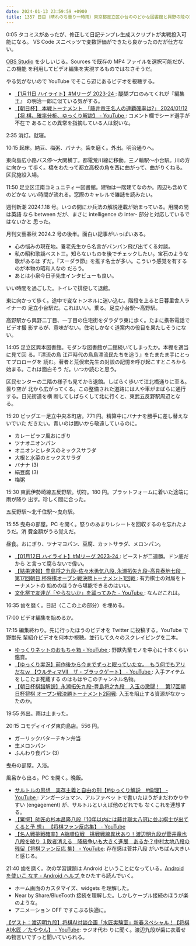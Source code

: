 ```yaml
---
date: 2024-01-13 23:59:59 +0900
title: 1357 日目（晴れのち曇り一時雨）東京都足立区小台ののどかな図書館と興野の陸の孤島図書館
---
```


0:05 タコミスがあったが、修正して日記テンプレ生成スクリプトが実戦投入可能になる。
VS Code スニペッツで変数評価ができたら良かったのだが仕方ない。

[OBS Studio] を少しいじる。Sources で既存の MP4 ファイルを選択可能だが、この機能
を利用してビデオ編集を実現するものではなさそうだ。

やる気がないので YouTube でそこら辺にあるビデオを視聴する。

* [【1月11日 ハイライト】#Mリーグ 2023-24
  ](https://www.youtube.com/watch?v=jiZCwj__mqU): 醍醐プロのみてくれが『編集王』
  の明治一郎に似ている気がする。
* [【朝日杯】 本戦トーナメント　「藤井竜王名人の連覇確率は?」 2024/01/12 【将
  棋、確率分析、ゆっくり解説】 - YouTube
  ](https://www.youtube.com/watch?v=zNr8qRcjxgE): コメント欄でシード選手が不在で
  あることの異常を指摘している人は鋭いな。

2:35 消灯。就寝。

10:15 起床。納豆、梅粥、バナナ。歯を磨く。外出。明治通りへ。

東向島広小路バス停～大関横丁。都電荒川線に移動。三ノ輪駅～小台駅。川の方に向かっ
て歩く。橋をわたって都立高校の角を西に曲がって、曲がりくねる。区民施設入場。

11:50 足立区江南コミュニティー図書館。建物は一階建てなのか。周辺も含めてのどかな
いい時間が流れる。窓際のキャレルで雑誌を読みたい。

週刊新潮 2024.1.18 号。いつの間にか兵法の解説連載が始まっている。用間の間は英語
なら between だが、まさに intelligence の inter- 部分と対応しているではないかと
思った。

月刊文藝春秋 2024.2 号の後半。面白い記事がいっぱいある。

* 心の悩みの現在地。養老先生から名言がバンバン飛び出てくる対談。
* 私の昭和歌謡ベスト三。知らないものを後でチェックしたい。宝石のような歌があるは
  ずだ。『スーダラ節』を推す名士が多い。こういう感覚を有するのが本物の昭和人なの
  だろう。
* あとは小泉今日子先生インタビューも良い。

いい時間を過ごした。トイレで排便して退館。

東に向かって歩く。途中で変なトンネルに迷い込む。階段を上ると日暮里舎人ライナーの
足立小台駅だ。これはいい。乗る。足立小台駅～高野駅。

高野駅から興野二丁目、一丁目の住宅街をダラダラ東に歩く。たまに携帯電話でビデオ撮
影するが、意味がない。住宅しかなく道案内の役目を果たしそうにない。

14:05 足立区興本図書館。モダンな図書館が二館続いてしまったか。本棚を適当に見て回
る。『漂流の島 江戸時代の鳥島漂流民たちを追う』をたまたま手にとってプロローグを
読む。著者と荒俣宏先生の対談の記憶を呼び起こすところから始まる。これは面白そう
だ。いつか読むと思う。

区民センターの二階の様子も見てから退館。しばらく歩いて江北橋通りに至る。曇り空が
北から広がってくる。この整備された道路には人や車がまばらに通行する。日光街道を横
断してしばらくして北に行くと、東武五反野駅周辺となる。

15:20 ビッグエー足立中央本町店。771 円。精算中にバナナを勝手に差し替えないでいた
だきたい。青いのは固いから敬遠しているのに。

* カレーピラフ風おにぎり
* ツナオニオンパン
* オニオンとレタスのミックスサラダ
* 大根と水菜のミックスサラダ
* バナナ (3)
* 絹豆腐 (3)
* 梅粥

15:30 東武伊勢崎線五反野駅。切符。180 円。プラットフォームに着いた途端に雨が降り
出す。珍しく間に合った。

五反野駅～北千住駅～曳舟駅。

15:55 曳舟の部屋。PC を開く。怒りのあまりレシートを回収するのを忘れたようだ。消
費金額がうろ覚えだ。

昼食。おにぎり、ツナマヨパン、豆腐、カットサラダ、メロンパン。

* [【01月12日 ハイライト】#Mリーグ 2023-24
  ](https://www.youtube.com/watch?v=G_WBFWJGhsI): ビーストが二連勝。ドン底だから
  と言って腐らないで偉い。
* [【結果速報】豊島将之九段ｰ佐々木勇気八段､永瀬拓矢九段ｰ高見泰地七段　第17回朝日
  杯将棋オープン戦決勝トーナメント1回戦
  ](https://www.youtube.com/watch?v=j7a6WMr2Qac): 有力棋士の対局をトーナメントの
  始めのほうから堪能できるのはいい。
* [文化祭で友達が「やらないか」を踊ってみた - YouTube
  ](https://www.youtube.com/watch?v=y9I9hRsleXY): なんだこれは。

16:35 歯を磨く。日記（ここの上の部分）を埋める。

17:00 ビデオ編集を始めるか。

17:15 編集終わり。先に行ったほうのビデオを Twitter に投稿する。YouTube で野獣先
輩紹介ビデオを何本か視聴。並行して久々のスクレイピングを二本。

* [ゆっくりネットのおもちゃ箱 - YouTube
  ](https://www.youtube.com/@YukkuriToys/videos): 野獣先輩モノを中心に十本くらい
  鑑賞。
* [【ゆっくり実況】前作後から今までずっと眠っていた女。　もう何でもアリだなｗ
  【ウルティマⅦ　ザ・ブラックゲート】 - YouTube
  ](https://www.youtube.com/watch?v=EvZxmyKKfKM): 入手アイテムをしこたま死蔵する
  のはもはやこのチャンネル名物。
* [【朝日杯棋譜解説】永瀬拓矢九段ｰ豊島将之九段　入玉の激闘！　第17回朝日杯将棋
  オープン戦決勝トーナメント2回戦](https://www.youtube.com/watch?v=O5keyWv75EE):
  入玉を阻止する資源がなかったのか。

19:55 外出。雨は止まった。

20:15 コモディイイダ東向島店。556 円。

* ガーリックバターチキン弁当
* 生メロンパン
* ふんわり食パン (3)

曳舟の部屋。入浴。

風呂から出る。PC を開く。晩飯。

* [サルトルの思想　実存主義と自由の刑【#ゆっくり解説　#倫理】 - YouTube
  ](https://www.youtube.com/watch?v=_w56Kxg7nao): アンガージュマン、アルファベッ
  トで書いたほうがまだわかりやすい (engagement) が、サルトルといえば他のどれでも
  なくこれを連想する。
* [【驚愕】師匠の杉本昌隆八段「10年以内には藤井聡太八冠に並ぶ棋士が出てくると予
  想」 【将棋ファン反応集】 - YouTube
  ](https://www.youtube.com/watch?v=gLHCwfK34BY)
* [【名人戦挑戦確率】A級順位戦　挑戦戦線異状あり！渡辺明九段が菅井竜也八段を破り
  １敗者消える　降級争いも大きく進展　あるか？中村太地八段の残留【将棋ファン反応
  集】 - YouTube](https://www.youtube.com/watch?v=g2WNQNx_-pw): 存在感は菅井八段
  がいちばん大きいと感じる。

21:40 歯を磨く。次の学習課題は Android ということになっている。[Android を使いこ
なす - Android ヘルプ
](https://support.google.com/android/topic/7313248?hl=ja&ref_topic=7313240&sjid=4050075676267591976-AP)
をひたすら読んでいく。

* ホーム画面のカスタマイズ、widgets を理解した。
* Near by Share/BlueTooth 接続を理解した。しかしケーブル接続のほうが楽のような。
* アニメーション OFF ですこぶる快適に。

[【ゲスト：渡辺明九段】将棋AI対談企画「水匠実験室」新春スペシャル！【将棋AI水匠
／たややん】 - YouTube](https://www.youtube.com/watch?v=94gZLUyGeKE): ラジオ代わ
りに聞く。渡辺九段が歯に衣着せぬ物言いでずっと聞いていられる。

[OBS Studio]: <https://obsproject.com/>
